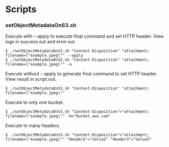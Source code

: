 # Scripts

### setObjectMetadataOnS3.sh

Execute with --apply to execute final command and set HTTP header. View logs in success.out and error.out.
```shell
$ ./setObjectMetadataOnS3.sh "Content-Disposition" "attachment; filename=\"example.jpeg\"" --apply
$ ./setObjectMetadataOnS3.sh "Content-Disposition" "attachment; filename=\"example.jpeg\"" -a
```

Execute without --apply to generate final command to set HTTP header. View result in script.out.
```shell
$ ./setObjectMetadataOnS3.sh "Content-Disposition" "attachment; filename=\"example.jpeg\""
```

Execute to only one bucket.
```shell
$ ./setObjectMetadataOnS3.sh "Content-Disposition"="attachment; filename=\"example.jpeg\"" -b="bucket.aws.com"
```

Execute to many headers.
```shell
$ ./setObjectMetadataOnS3.sh "Content-Disposition"="attachment; filename=\"example.jpeg\"" "Header2"="Value2" "Header3"="Value3"
```